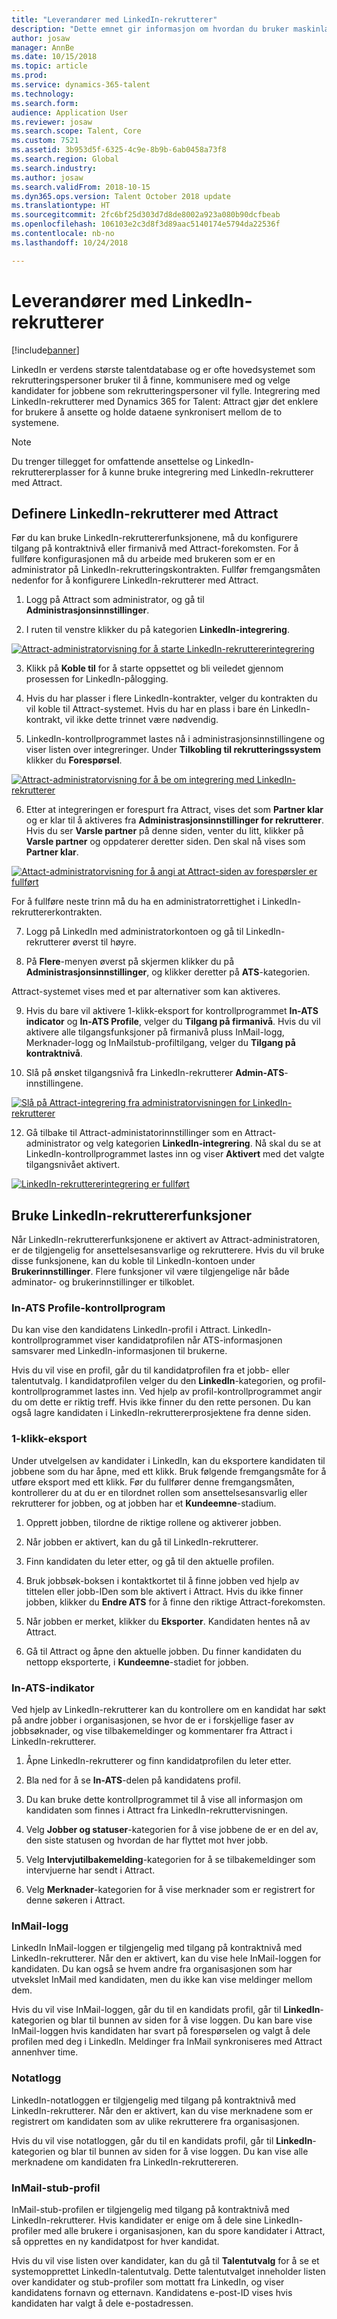 ```yaml
---
title: "Leverandører med LinkedIn-rekrutterer"
description: "Dette emnet gir informasjon om hvordan du bruker maskinlæring til å få jobb- og kandidatanbefalinger for jobb."
author: josaw
manager: AnnBe
ms.date: 10/15/2018
ms.topic: article
ms.prod: 
ms.service: dynamics-365-talent
ms.technology: 
ms.search.form: 
audience: Application User
ms.reviewer: josaw
ms.search.scope: Talent, Core
ms.custom: 7521
ms.assetid: 3b953d5f-6325-4c9e-8b9b-6ab0458a73f8
ms.search.region: Global
ms.search.industry: 
ms.author: josaw
ms.search.validFrom: 2018-10-15
ms.dyn365.ops.version: Talent October 2018 update
ms.translationtype: HT
ms.sourcegitcommit: 2fc6bf25d303d7d8de8002a923a080b90dcfbeab
ms.openlocfilehash: 106103e2c3d8f3d89aac5140174e5794da22536f
ms.contentlocale: nb-no
ms.lasthandoff: 10/24/2018

---
```


# <a name="sourcing-with-linkedin-recruiter"></a>Leverandører med LinkedIn-rekrutterer
[!include[banner](../includes/banner.md)]

LinkedIn er verdens største talentdatabase og er ofte hovedsystemet som rekrutteringspersoner bruker til å finne, kommunisere med og velge kandidater for jobbene som rekrutteringspersoner vil fylle. Integrering med LinkedIn-rekrutterer med Dynamics 365 for Talent: Attract gjør det enklere for brukere å ansette og holde dataene synkronisert mellom de to systemene.

> [!NOTE]
> Du trenger tillegget for omfattende ansettelse og LinkedIn-rekruttererplasser for å kunne bruke integrering med LinkedIn-rekrutterer med Attract.

## <a name="set-up-linkedin-recruiter-with-attract"></a>Definere LinkedIn-rekrutterer med Attract 

Før du kan bruke LinkedIn-rekruttererfunksjonene, må du konfigurere tilgang på kontraktnivå eller firmanivå med Attract-forekomsten. For å fullføre konfigurasjonen må du arbeide med brukeren som er en administrator på LinkedIn-rekrutteringskontrakten. Fullfør fremgangsmåten nedenfor for å konfigurere LinkedIn-rekrutterer med Attract.

1.  Logg på Attract som administrator, og gå til **Administrasjonsinnstillinger**.

2.  I ruten til venstre klikker du på kategorien **LinkedIn-integrering**.

[![Attract-administratorvisning for å starte LinkedIn-rekruttererintegrering](./media/LinkedInConnect.png)](./media/LinkedInConnect.png)

3.  Klikk på **Koble til** for å starte oppsettet og bli veiledet gjennom prosessen for LinkedIn-pålogging.

4.  Hvis du har plasser i flere LinkedIn-kontrakter, velger du kontrakten du vil koble til Attract-systemet. Hvis du har en plass i bare én LinkedIn-kontrakt, vil ikke dette trinnet være nødvendig.

5.  LinkedIn-kontrollprogrammet lastes nå i administrasjonsinnstillingene og viser listen over integreringer. Under **Tilkobling til rekrutteringssystem** klikker du **Forespørsel**.

[![Attract-administratorvisning for å be om integrering med LinkedIn-rekrutterer](./media/RequestLinkedInRSC.png)](./media/RequestLinkedInRSC.png)

6.  Etter at integreringen er forespurt fra Attract, vises det som **Partner klar** og er klar til å aktiveres fra **Administrasjonsinnstillinger for rekrutterer**. Hvis du ser **Varsle partner** på denne siden, venter du litt, klikker på **Varsle partner** og oppdaterer deretter siden. Den skal nå vises som **Partner klar**.

[![Attact-administratorvisning for å angi at Attract-siden av forespørsler er fullført](./media/PartnerReadyRSC.png)](./media/PartnerReadyRSC.png)

For å fullføre neste trinn må du ha en administratorrettighet i LinkedIn-rekruttererkontrakten.

7.  Logg på LinkedIn med administratorkontoen og gå til LinkedIn-rekrutterer øverst til høyre. 

8. På **Flere**-menyen øverst på skjermen klikker du på **Administrasjonsinnstillinger**, og klikker deretter på **ATS**-kategorien.

Attract-systemet vises med et par alternativer som kan aktiveres.

9. Hvis du bare vil aktivere 1-klikk-eksport for kontrollprogrammet **In-ATS indicator** og **In-ATS Profile**, velger du **Tilgang på firmanivå**. Hvis du vil aktivere alle tilgangsfunksjoner på firmanivå pluss InMail-logg, Merknader-logg og InMailstub-profiltilgang, velger du **Tilgang på kontraktnivå**.

10. Slå på ønsket tilgangsnivå fra LinkedIn-rekrutterer **Admin-ATS**-innstillingene.

[![Slå på Attract-integrering fra administratorvisningen for LinkedIn-rekrutterer](./media/EnableRSC.png)](./media/EnableRSC.png)

12. Gå tilbake til Attract-administatorinnstillinger som en Attract-administrator og velg kategorien **LinkedIn-integrering**. Nå skal du se at LinkedIn-kontrollprogrammet lastes inn og viser **Aktivert** med det valgte tilgangsnivået aktivert.

[![LinkedIn-rekruttererintegrering er fullført](./media/RSCSetupComplete.png)](./media/RSCSetupComplete.png)

## <a name="using-linkedin-recruiter-capabilities"></a>Bruke LinkedIn-rekruttererfunksjoner

Når LinkedIn-rekruttererfunksjonene er aktivert av Attract-administratoren, er de tilgjengelig for ansettelsesansvarlige og rekrutterere. Hvis du vil bruke disse funksjonene, kan du koble til LinkedIn-kontoen under **Brukerinnstillinger**. Flere funksjoner vil være tilgjengelige når både adminator- og brukerinnstillinger er tilkoblet.

### <a name="in-ats-profile-widget"></a>In-ATS Profile-kontrollprogram

Du kan vise den kandidatens LinkedIn-profil i Attract. LinkedIn-kontrollprogrammet viser kandidatprofilen når ATS-informasjonen samsvarer med LinkedIn-informasjonen til brukerne.

Hvis du vil vise en profil, går du til kandidatprofilen fra et jobb- eller talentutvalg. I kandidatprofilen velger du den **LinkedIn**-kategorien, og profil-kontrollprogrammet lastes inn. Ved hjelp av profil-kontrollprogrammet angir du om dette er riktig treff. Hvis ikke finner du den rette personen. Du kan også lagre kandidaten i LinkedIn-rekruttererprosjektene fra denne siden.

### <a name="1-click-export"></a>1-klikk-eksport 

Under utvelgelsen av kandidater i LinkedIn, kan du eksportere kandidaten til jobbene som du har åpne, med ett klikk. Bruk følgende fremgangsmåte for å utføre eksport med ett klikk. Før du fullfører denne fremgangsmåten, kontrollerer du at du er en tilordnet rollen som ansettelsesansvarlig eller rekrutterer for jobben, og at jobben har et **Kundeemne**-stadium.

1.  Opprett jobben, tilordne de riktige rollene og aktiverer jobben.

2.  Når jobben er aktivert, kan du gå til LinkedIn-rekrutterer.

3.  Finn kandidaten du leter etter, og gå til den aktuelle profilen.

4.  Bruk jobbsøk-boksen i kontaktkortet til å finne jobben ved hjelp av tittelen eller jobb-IDen som ble aktivert i Attract. Hvis du ikke finner jobben, klikker du **Endre ATS** for å finne den riktige Attract-forekomsten.

5. Når jobben er merket, klikker du **Eksporter**. Kandidaten hentes nå av Attract.

6.  Gå til Attract og åpne den aktuelle jobben. Du finner kandidaten du nettopp eksporterte, i **Kundeemne**-stadiet for jobben.

### <a name="in-ats-indicator"></a>In-ATS-indikator 

Ved hjelp av LinkedIn-rekrutterer kan du kontrollere om en kandidat har søkt på andre jobber i organisasjonen, se hvor de er i forskjellige faser av jobbsøknader, og vise tilbakemeldinger og kommentarer fra Attract i LinkedIn-rekrutterer.

1.  Åpne LinkedIn-rekrutterer og finn kandidatprofilen du leter etter.

2.  Bla ned for å se **In-ATS**-delen på kandidatens profil.

3.  Du kan bruke dette kontrollprogrammet til å vise all informasjon om kandidaten som finnes i Attract fra LinkedIn-rekruttervisningen.

4.  Velg **Jobber og statuser**-kategorien for å vise jobbene de er en del av, den siste statusen og hvordan de har flyttet mot hver jobb.

5.  Velg **Intervjutilbakemelding**-kategorien for å se tilbakemeldinger som intervjuerne har sendt i Attract.

6.  Velg **Merknader**-kategorien for å vise merknader som er registrert for denne søkeren i Attract.

### <a name="inmail-history"></a>InMail-logg

LinkedIn InMail-loggen er tilgjengelig med tilgang på kontraktnivå med LinkedIn-rekrutterer. Når den er aktivert, kan du vise hele InMail-loggen for kandidaten. Du kan også se hvem andre fra organisasjonen som har utvekslet InMail med kandidaten, men du ikke kan vise meldinger mellom dem.

Hvis du vil vise InMail-loggen, går du til en kandidats profil, går til **LinkedIn**-kategorien og blar til bunnen av siden for å vise loggen. Du kan bare vise InMail-loggen hvis kandidaten har svart på forespørselen og valgt å dele profilen med deg i LinkedIn. Meldinger fra InMail synkroniseres med Attract annenhver time.

### <a name="notes-history"></a>Notatlogg 

LinkedIn-notatloggen er tilgjengelig med tilgang på kontraktnivå med LinkedIn-rekrutterer. Når den er aktivert, kan du vise merknadene som er registrert om kandidaten som av ulike rekrutterere fra organisasjonen.

Hvis du vil vise notatloggen, går du til en kandidats profil, går til **LinkedIn**-kategorien og blar til bunnen av siden for å vise loggen. Du kan vise alle merknadene om kandidaten fra LinkedIn-rekruttereren.

### <a name="inmail-stub-profile"></a>InMail-stub-profil

InMail-stub-profilen er tilgjengelig med tilgang på kontraktnivå med LinkedIn-rekrutterer. Hvis kandidater er enige om å dele sine LinkedIn-profiler med alle brukere i organisasjonen, kan du spore kandidater i Attract, så opprettes en ny kandidatpost for hver kandidat.

Hvis du vil vise listen over kandidater, kan du gå til **Talentutvalg** for å se et systemopprettet LinkedIn-talentutvalg. Dette talentutvalget inneholder listen over kandidater og stub-profiler som mottatt fra LinkedIn, og viser kandidatens fornavn og etternavn. Kandidatens e-post-ID vises hvis kandidaten har valgt å dele e-postadressen.

